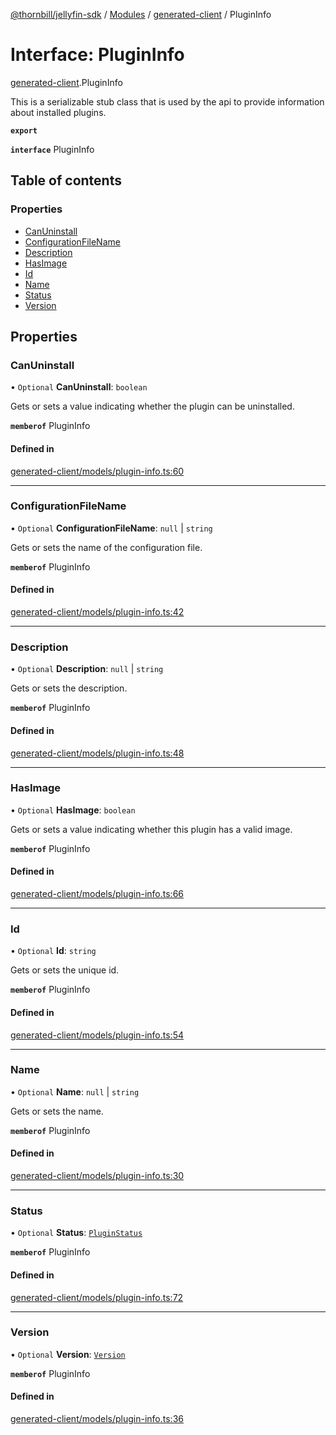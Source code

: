 [@thornbill/jellyfin-sdk](../README.md) / [Modules](../modules.md) / [generated-client](../modules/generated_client.md) / PluginInfo

# Interface: PluginInfo

[generated-client](../modules/generated_client.md).PluginInfo

This is a serializable stub class that is used by the api to provide information about installed plugins.

**`export`**

**`interface`** PluginInfo

## Table of contents

### Properties

- [CanUninstall](generated_client.PluginInfo.md#canuninstall)
- [ConfigurationFileName](generated_client.PluginInfo.md#configurationfilename)
- [Description](generated_client.PluginInfo.md#description)
- [HasImage](generated_client.PluginInfo.md#hasimage)
- [Id](generated_client.PluginInfo.md#id)
- [Name](generated_client.PluginInfo.md#name)
- [Status](generated_client.PluginInfo.md#status)
- [Version](generated_client.PluginInfo.md#version)

## Properties

### CanUninstall

• `Optional` **CanUninstall**: `boolean`

Gets or sets a value indicating whether the plugin can be uninstalled.

**`memberof`** PluginInfo

#### Defined in

[generated-client/models/plugin-info.ts:60](https://github.com/thornbill/jellyfin-sdk-typescript/blob/c68c853/src/generated-client/models/plugin-info.ts#L60)

___

### ConfigurationFileName

• `Optional` **ConfigurationFileName**: ``null`` \| `string`

Gets or sets the name of the configuration file.

**`memberof`** PluginInfo

#### Defined in

[generated-client/models/plugin-info.ts:42](https://github.com/thornbill/jellyfin-sdk-typescript/blob/c68c853/src/generated-client/models/plugin-info.ts#L42)

___

### Description

• `Optional` **Description**: ``null`` \| `string`

Gets or sets the description.

**`memberof`** PluginInfo

#### Defined in

[generated-client/models/plugin-info.ts:48](https://github.com/thornbill/jellyfin-sdk-typescript/blob/c68c853/src/generated-client/models/plugin-info.ts#L48)

___

### HasImage

• `Optional` **HasImage**: `boolean`

Gets or sets a value indicating whether this plugin has a valid image.

**`memberof`** PluginInfo

#### Defined in

[generated-client/models/plugin-info.ts:66](https://github.com/thornbill/jellyfin-sdk-typescript/blob/c68c853/src/generated-client/models/plugin-info.ts#L66)

___

### Id

• `Optional` **Id**: `string`

Gets or sets the unique id.

**`memberof`** PluginInfo

#### Defined in

[generated-client/models/plugin-info.ts:54](https://github.com/thornbill/jellyfin-sdk-typescript/blob/c68c853/src/generated-client/models/plugin-info.ts#L54)

___

### Name

• `Optional` **Name**: ``null`` \| `string`

Gets or sets the name.

**`memberof`** PluginInfo

#### Defined in

[generated-client/models/plugin-info.ts:30](https://github.com/thornbill/jellyfin-sdk-typescript/blob/c68c853/src/generated-client/models/plugin-info.ts#L30)

___

### Status

• `Optional` **Status**: [`PluginStatus`](../enums/generated_client.PluginStatus.md)

**`memberof`** PluginInfo

#### Defined in

[generated-client/models/plugin-info.ts:72](https://github.com/thornbill/jellyfin-sdk-typescript/blob/c68c853/src/generated-client/models/plugin-info.ts#L72)

___

### Version

• `Optional` **Version**: [`Version`](generated_client.Version.md)

**`memberof`** PluginInfo

#### Defined in

[generated-client/models/plugin-info.ts:36](https://github.com/thornbill/jellyfin-sdk-typescript/blob/c68c853/src/generated-client/models/plugin-info.ts#L36)
